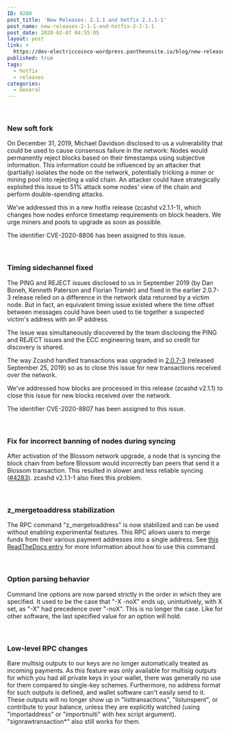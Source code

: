 ```yaml
---
ID: 9280
post_title: 'New Releases: 2.1.1 and hotfix 2.1.1-1'
post_name: new-releases-2-1-1-and-hotfix-2-1-1-1
post_date: 2020-02-07 04:55:05
layout: post
link: >
  https://dev-electriccoinco-wordpress.pantheonsite.io/blog/new-releases-2-1-1-and-hotfix-2-1-1-1/
published: true
tags:
  - hotfix
  - releases
categories:
  - General
---
```

<!-- wp:spacer {"height":20} -->
<div style="height:20px" aria-hidden="true" class="wp-block-spacer"></div>
<!-- /wp:spacer -->

<!-- wp:heading {"level":3} -->
<h3>New soft fork</h3>
<!-- /wp:heading -->

<!-- wp:paragraph -->
<p>On December 31, 2019, Michael Davidson disclosed to us a vulnerability that could be used to cause consensus failure in the network: Nodes would permanently reject blocks based on their timestamps using subjective information. This information could be influenced by an attacker that (partially) isolates the node on the network, potentially tricking a miner or mining pool into rejecting a valid chain. An attacker could have strategically exploited this issue to 51% attack some nodes’ view of the chain and perform double-spending attacks.</p>
<!-- /wp:paragraph -->

<!-- wp:paragraph -->
<p>We’ve addressed this in a new hotfix release (zcashd v2.1.1-1), which changes how nodes enforce timestamp requirements on block headers. We urge miners and pools to upgrade as soon as possible. </p>
<!-- /wp:paragraph -->

<!-- wp:paragraph -->
<p>The identifier CVE-2020-8806 has been assigned to this issue.</p>
<!-- /wp:paragraph -->

<!-- wp:spacer {"height":20} -->
<div style="height:20px" aria-hidden="true" class="wp-block-spacer"></div>
<!-- /wp:spacer -->

<!-- wp:heading {"level":3} -->
<h3>Timing sidechannel fixed</h3>
<!-- /wp:heading -->

<!-- wp:paragraph -->
<p>The PING and REJECT issues disclosed to us in September 2019 (by Dan Boneh, Kenneth Paterson and Florian Tramèr) and fixed in the earlier 2.0.7-3 release relied on a difference in the network data returned by a victim node. But in fact, an equivalent timing issue existed where the time offset between messages could have been used to tie together a suspected victim's address with an IP address. </p>
<!-- /wp:paragraph -->

<!-- wp:paragraph -->
<p>The issue was simultaneously discovered by the team disclosing the PING and REJECT issues and the ECC engineering team, and so credit for discovery is shared.</p>
<!-- /wp:paragraph -->

<!-- wp:paragraph -->
<p>The way Zcashd handled transactions was upgraded in <a href="https://dev-electriccoinco-wordpress.pantheonsite.io/blog/new-release-2-0-7-3/">2.0.7-3</a> (released September 25, 2019) so as to close this issue for new transactions received over the network.</p>
<!-- /wp:paragraph -->

<!-- wp:paragraph -->
<p>We've addressed how blocks are processed in this release (zcashd v2.1.1) to close this issue for new blocks received over the network.</p>
<!-- /wp:paragraph -->

<!-- wp:paragraph -->
<p>The identifier CVE-2020-8807 has been assigned to this issue.</p>
<!-- /wp:paragraph -->

<!-- wp:spacer {"height":20} -->
<div style="height:20px" aria-hidden="true" class="wp-block-spacer"></div>
<!-- /wp:spacer -->

<!-- wp:heading {"level":3} -->
<h3>Fix for incorrect banning of nodes during syncing</h3>
<!-- /wp:heading -->

<!-- wp:paragraph -->
<p>After activation of the Blossom network upgrade, a node that is syncing the block chain from before Blossom would incorrectly ban peers that send it a Blossom transaction. This resulted in slower and less reliable syncing (<a href="https://github.com/zcash/zcash/issues/4283" target="_blank" rel="noreferrer noopener" aria-label=" (opens in a new tab)">#4283</a>). zcashd v2.1.1-1 also fixes this problem.</p>
<!-- /wp:paragraph -->

<!-- wp:spacer {"height":20} -->
<div style="height:20px" aria-hidden="true" class="wp-block-spacer"></div>
<!-- /wp:spacer -->

<!-- wp:heading {"level":3} -->
<h3>z_mergetoaddress stabilization</h3>
<!-- /wp:heading -->

<!-- wp:paragraph -->
<p>The RPC command "z_mergetoaddress" is now stabilized and can be used without enabling experimental features. This RPC allows users to merge funds from their various payment addresses into a single address. See <a rel="noreferrer noopener" aria-label=" (opens in a new tab)" href="https://zcash.readthedocs.io/en/latest/rtd_pages/payment_api.html#z-mergetoaddress" target="_blank">this ReadTheDocs entry</a> for more information about how to use this command.</p>
<!-- /wp:paragraph -->

<!-- wp:spacer {"height":20} -->
<div style="height:20px" aria-hidden="true" class="wp-block-spacer"></div>
<!-- /wp:spacer -->

<!-- wp:heading {"level":3} -->
<h3>Option parsing behavior</h3>
<!-- /wp:heading -->

<!-- wp:paragraph -->
<p>Command line options are now parsed strictly in the order in which they are specified. It used to be the case that "-X -noX" ends up, unintuitively, with X set, as "-X" had precedence over "-noX". This is no longer the case. Like for other software, the last specified value for an option will hold.</p>
<!-- /wp:paragraph -->

<!-- wp:spacer {"height":20} -->
<div style="height:20px" aria-hidden="true" class="wp-block-spacer"></div>
<!-- /wp:spacer -->

<!-- wp:heading {"level":3} -->
<h3>Low-level RPC changes</h3>
<!-- /wp:heading -->

<!-- wp:paragraph -->
<p>Bare multisig outputs to our keys are no longer automatically treated as incoming payments. As this feature was only available for multisig outputs for which you had all private keys in your wallet, there was generally no use for them compared to single-key schemes. Furthermore, no address format for such outputs is defined, and wallet software can't easily send to it. These outputs will no longer show up in "listtransactions", "listunspent", or contribute to your balance, unless they are explicitly watched (using "importaddress" or "importmulti" with hex script argument). "signrawtransaction*" also still works for them.<br></p>
<!-- /wp:paragraph -->